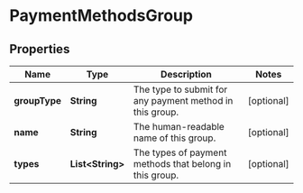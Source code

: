 

# PaymentMethodsGroup


## Properties

| Name | Type | Description | Notes |
|------------ | ------------- | ------------- | -------------|
|**groupType** | **String** | The type to submit for any payment method in this group. |  [optional] |
|**name** | **String** | The human-readable name of this group. |  [optional] |
|**types** | **List&lt;String&gt;** | The types of payment methods that belong in this group. |  [optional] |



